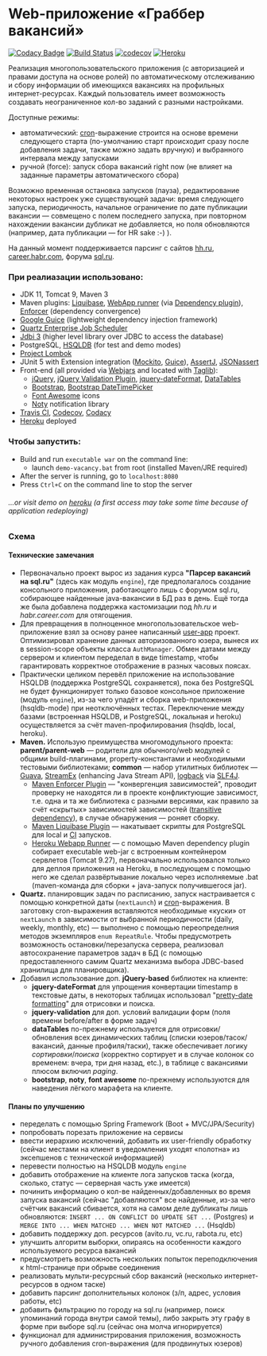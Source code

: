 # Web-приложение «Граббер вакансий»

[![Codacy Badge](https://api.codacy.com/project/badge/Grade/df661ff60cef47ceb6e566e9e207150c?branch=task_1731)](https://www.codacy.com/manual/inflatone/job4j.ee?utm_source=github.com&amp;utm_medium=referral&amp;utm_content=inflatone/job4j.ee&amp;utm_campaign=Badge_Grade)
[![Build Status](https://api.travis-ci.org/inflatone/job4j.ee.svg?branch=task_1731)](https://travis-ci.org/inflatone/job4j.ee/branches)
[![codecov](https://codecov.io/gh/inflatone/job4j.ee/branch/task_1731/graph/badge.svg)](https://codecov.io/gh/inflatone/job4j.ee/branch/task_1731)
[![Heroku](https://heroku-badge.herokuapp.com/?app=saneseeker)](http://saneseeker.herokuapp.com/)

Реализация многопользовательского приложения (c авторизацией и правами доступа на основе ролей) по автоматическому отслеживанию и сбору информации
об имеющихся вакансиях на профильных интернет-ресурсах. Каждый пользователь имеет возможность создавать неограниченное кол-во заданий с разными настройками.

Доступные режимы: 
* автоматический: <a href="https://en.wikipedia.org/wiki/Cron">cron</a>-выражение строится на основе времени следующего старта (по-умолчанию старт происходит сразу после добавления задачи, также можно задать вручную) и выбранного интервала между запусками
* ручной (force): запуск сбора вакансий right now (не влияет на заданные параметры автоматического сбора)

Возможно временная остановка запусков (пауза), редактирование некоторых настроек уже существующей задачи: время следующего запуска, периодичность, начальное ограничение по дате публикации вакансии — совмещено с полем последнего запуска,
при повторном нахождении вакансии дубликат не добавляется, но поля обновляются (например, дата публикации — for HR sake :-) ).

На данный момент поддерживается парсинг с сайтов <a href="https://hh.ru/">hh.ru</a>, <a href="https://career.habr.com/">career.habr.com</a>, форума <a href="https://www.sql.ru/forum/job-offers/">sql.ru</a>.

### При реалиазации использовано:
* JDK 11, Tomcat 9, Maven 3
* Maven plugins: <a href="https://www.liquibase.org/documentation/maven/index.html">Liquibase</a>, <a href="https://github.com/heroku/webapp-runner">WebApp runner</a> (via <a href="https://maven.apache.org/plugins/maven-dependency-plugin/">Dependency plugin</a>), <a href="https://maven.apache.org/enforcer/maven-enforcer-plugin/">Enforcer</a> (dependency convergence)
* <a href="https://github.com/google/guice">Google Guice</a> (lightweight dependency injection framework)
* <a href="http://www.quartz-scheduler.org/">Quartz Enterprise Job Scheduler</a>
* <a href="https://jdbi.org/">Jdbi 3</a> (higher level library over JDBC to access the database)
* PostgreSQL, <a href="http://hsqldb.org/">HSQLDB</a> (for test and demo modes)
* <a href="https://projectlombok.org/">Project Lombok</a>
* JUnit 5 with Extension integration (<a href="https://site.mockito.org/">Mockito</a>, <a href="https://github.com/JeffreyFalgout/junit5-extensions/tree/master/guice-extension">Guice</a>), <a href="http://www.vogella.com/tutorials/AssertJ/article.html">AssertJ</a>, <a href="https://github.com/skyscreamer/JSONassert">JSONassert</a>
* Front-end (all provided via <a href="https://www.webjars.org/">Webjars</a> and located with <a href="https://github.com/webjars/webjars-taglib">Taglib</a>):
    * <a href="https://jquery.com/">jQuery</a>, <a href="https://jqueryvalidation.org/">jQuery Validation Plugin</a>, <a href="https://github.com/phstc/jquery-dateFormat">jquery-dateFormat</a>, <a href="https://datatables.net/examples/data_sources/ajax">DataTables</a>
    * <a href="https://getbootstrap.com/">Bootstrap</a>, <a href="https://eonasdan.github.io/bootstrap-datetimepicker/">Bootstrap DateTimePicker</a>
    * <a href="https://fontawesome.com/">Font Awesome</a> icons
    * <a href="https://ned.im/noty/#/">Noty</a> notification library
* <a href="https://docs.travis-ci.com/user/tutorial/">Travis CI</a>, <a href="http://https://codecov.io/">Codecov</a>,  <a href="https://www.codacy.com/product">Codacy</a>
* <a href="https://devcenter.heroku.com/categories/java-support">Heroku</a> deployed
### Чтобы запустить:
* Build and run `executable war` on the command line:
    * launch `demo-vacancy.bat` from root (installed Maven/JRE required)
* After the server is running, go to `localhost:8080`
* Press `Ctrl+C` on the command line to stop the server
###### ...or visit demo on <a href="http://saneseeker.herokuapp.com/">heroku</a> (a first access may take some time because of application redeploying)

### Схема

#### Технические замечания
* Первоначально проект вырос из задания курса **"Парсер вакансий на sql.ru"** (здесь как модуль `engine`),
где предполагалось создание консольного приложения, работающего лишь с форумом sql.ru, собирающее найденные java-вакансии в БД раз в день.
Ещё тогда же была добавлена поддержка кастомизации под _hh.ru_ и _habr.career.com_ для отягощения.
* Для превращения в полноценное многопользовательское web-приложение взял за основу ранее написанный <a href="https://github.com/sane5ever/job4j.ee/tree/task_2512/users">user-app</a> проект.
Оптимизировал хранение данных авторизованного юзера, вынеся их в session-scope объекты класса `AuthManager`. Обмен датами между сервером и клиентом переделал в виде timestamp, чтобы гарантировать корректное отображение в разных часовых поясах.
* Практически целиком перевёл приложение на использование HSQLDB (поддержка PostgreSQL сохраняется), пока без PostgreSQL  не будет функционирует только базовое консольное приложение (модуль `engine`), из-за чего упадёт и сборка web-приложения (hsqldb-mode) при неотключённых тестах.
Переключение между базами (встроенная HSQLDB, и PostgreSQL, локальная и heroku) осуществляется за счёт maven-профилирования (hsqldb, local, heroku).
* **Maven.** Использую преимущества многомодульного проекта: **parent/parent-web** — родители для обычного/web модулей с общими build-плагинами, property-константами и необходимыми тестовыми библиотеками; **common** — набор утилитных библиотек — <a href="https://github.com/google/guava">Guava</a>, <a href="https://github.com/amaembo/streamex">StreamEx</a> (enhancing Java Stream API), <a href="https://github.com/qos-ch/logback">logback</a> via <a href="https://github.com/qos-ch/slf4j">SLF4J</a>.
    * <a href="https://maven.apache.org/enforcer/maven-enforcer-plugin/">Maven Enforcer Plugin</a> — "конвергенция зависимостей", проводит проверку не находятся ли в проекте конфликтующие зависимост, т.е. одна и та же библиотека с разными версиями, как правило за счёт «скрытых» зависимостей зависимостей (<a href="https://www.baeldung.com/maven-dependency-scopes#transitive-dependency">transitive dependency</a>), в случае обнаружения — роняет сборку.
    * <a href="https://www.liquibase.org/documentation/maven/index.html">Maven Liquibase Plugin</a> — накатывает скрипты для PostgreSQL для local и <a href="https://docs.travis-ci.com/user/database-setup/#postgresql">CI</a> запусков.
    * <a href="">Heroku Webapp Runner</a> — с помощью Maven dependency plugin собирает executable web-jar c встроенным контейнером сервлетов (Tomcat 9.27), первоначально использовался только для деплоя приложения на Heroku, в последующем с помощью него же сделал развёртывание локально через исполняемые .bat (maven-команда для сборки + java-запуск получившегося jar).
* **Quartz.** планировщик задач по расписанию, запуск настраивается с помощью конкретной даты (`nextLaunch`) и <a href="https://en.wikipedia.org/wiki/Cron">cron</a>-выражения.
В заготовку cron-выражения вставляются необходимые «куски» от `nextLaunch` в зависимости от выбранной периодичности (daily, weekly, monthly, etc) — выполнено с помощью переопределния методов экземпляров `enum RepeatRule`.
Чтобы предусмотреть возможность остановки/перезапуска сервера, реализовал автосохранение параметров задач в БД (с помощью предоставленного самим Quartz механизма выбора JDBC-based хранилища для планировщика).
* Добавил использование доп. **jQuery-based** библиотек на клиенте: 
    * **jquery-dateFormat** для упрощения конвертации timestamp в текстовые даты, в некоторых таблицах использовал "<a href="https://github.com/phstc/jquery-dateFormat#pretty-date-formatting">pretty-date formatting</a>" для отрисовки и поиска. 
    * **jquery-validation** для доп. условий валидации форм (поля времени before/after в форме задач)
    * **dataTables** по-прежнему используется для отрисовки/обновления всех динамических таблиц (списки юзеров/тасок/вакансий, данные профиля/таски), также обеспечивает логику _сортировки_/_поиска_ (корректно сортирует и в случае колонок со временем: вчера, три дня назад, etc.), в таблице с вакансиями плюсом включил _paging_.
    * **bootstrap**, **noty**, **font awesome** по-прежнему используются для наведения лёгкого марафета на клиенте.

#### Планы по улучшению
* переделать с помощью Spring Framework (Boot + MVC/JPA/Security)
* попробовать порезать приложение на сервисы
* ввести иерархию исключений, добавить их user-friendly обработку (сейчас местами на клиент в уведомления уходят «полотна» из эксепшенов с технической информацией)
* перевести полностью на HSQLDB модуль `engine`
* добавить отображение на клиенте лога запусков таска (когда, сколько, статус — серверная часть уже имеется)
* починить информацию о кол-ве найденных/добавленных во время запуска вакансий (сейчас "добавляются" все найденные,
из-за чего счётчик вакансий сбивается, хотя на самом деле дубликаты лишь обновляются:
 `INSERT ... ON CONFLICT DO UPDATE SET ...` (Postgres) и `MERGE INTO ... WHEN MATCHED ... WHEN NOT MATCHED ...` (Hsqldb)
* добавить поддержку доп. ресурсов (avito.ru, vc.ru, rabota.ru, etc)
* улучшить алгоритм выборки, опираясь на особенности каждого используемого ресурса вакансий
* предусмотреть возможность нескольких попыток переподключения к html-странице при обрыве соединения
* реализовать мульти-ресурсный сбор вакансий (несколько интернет-ресурсов в одном таске)
* добавить парсинг дополнительных колонок (з/п, адрес, условия работы, etc)
* добавить фильтрацию по городу на sql.ru (например, поиск упоминаний города внутри самой темы), либо закрыть эту графу в форме при выборе sql.ru (сейчас она молча игнорируется)
* функционал для администрирования приложения, возможность ручного добавления cron-выражения (для продвинутых юзеров)

